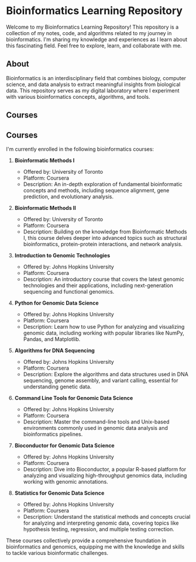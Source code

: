 # Bioinformatics Learning Repository

Welcome to my Bioinformatics Learning Repository! This repository is a collection
of my notes, code, and algorithms related to my journey in bioinformatics.
I'm sharing my knowledge and experiences as I learn about this fascinating field.
Feel free to explore, learn, and collaborate with me.


## About

Bioinformatics is an interdisciplinary field that combines biology,
computer science, and data analysis to extract meaningful insights 
from biological data.
This repository serves as my digital laboratory where I experiment
with various bioinformatics concepts, algorithms, and tools.

## Courses

## Courses

I'm currently enrolled in the following bioinformatics courses:

1. **Bioinformatic Methods I**
   - Offered by: University of Toronto
   - Platform: Coursera
   - Description: An in-depth exploration of fundamental bioinformatic concepts and methods,
                  including sequence alignment, gene prediction, and evolutionary analysis.

2. **Bioinformatic Methods II**
   - Offered by: University of Toronto
   - Platform: Coursera
   - Description: Building on the knowledge from Bioinformatic Methods I,
                  this course delves deeper into advanced topics such as structural
                  bioinformatics, protein-protein interactions, and network analysis.

3. **Introduction to Genomic Technologies**
   - Offered by: Johns Hopkins University
   - Platform: Coursera
   - Description: An introductory course that covers the latest genomic technologies
                  and their applications, including next-generation sequencing and functional genomics.

4. **Python for Genomic Data Science**
   - Offered by: Johns Hopkins University
   - Platform: Coursera
   - Description: Learn how to use Python for analyzing and visualizing genomic data,
                  including working with popular libraries like NumPy, Pandas, and Matplotlib.

5. **Algorithms for DNA Sequencing**
   - Offered by: Johns Hopkins University
   - Platform: Coursera
   - Description: Explore the algorithms and data structures used in DNA sequencing,
                  genome assembly, and variant calling, essential for understanding genetic data.

6. **Command Line Tools for Genomic Data Science**
   - Offered by: Johns Hopkins University
   - Platform: Coursera
   - Description: Master the command-line tools and Unix-based environments commonly
                  used in genomic data analysis and bioinformatics pipelines.

7. **Bioconductor for Genomic Data Science**
   - Offered by: Johns Hopkins University
   - Platform: Coursera
   - Description: Dive into Bioconductor, a popular R-based platform for analyzing and 
                  visualizing high-throughput genomics data, including working with genomic annotations.

8. **Statistics for Genomic Data Science**
   - Offered by: Johns Hopkins University
   - Platform: Coursera
   - Description: Understand the statistical methods and concepts crucial for analyzing and
                  interpreting genomic data, covering topics like hypothesis testing, regression, and multiple testing correction.

These courses collectively provide a comprehensive foundation in bioinformatics and genomics,
equipping me with the knowledge and skills to tackle various bioinformatic challenges.



